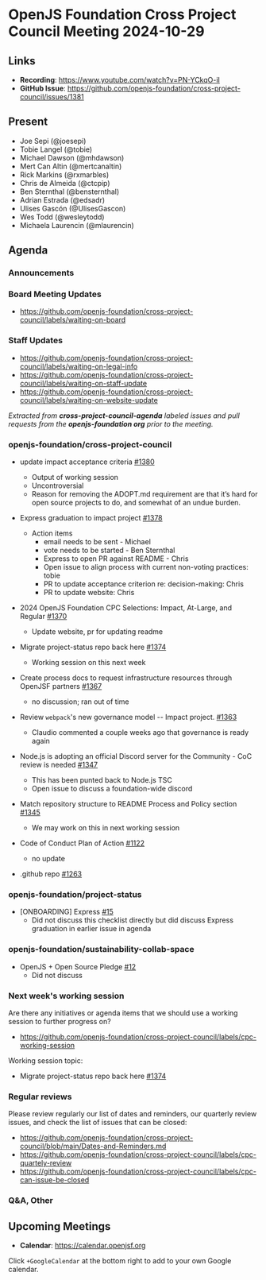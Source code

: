 # OpenJS Foundation Cross Project Council Meeting 2024-10-29

## Links

* **Recording**: https://www.youtube.com/watch?v=PN-YCkqO-iI
* **GitHub Issue**: https://github.com/openjs-foundation/cross-project-council/issues/1381

## Present

* Joe Sepi (@joesepi)
* Tobie Langel (@tobie)
* Michael Dawson (@mhdawson)
* Mert Can Altin (@mertcanaltin)
* Rick Markins (@rxmarbles)
* Chris de Almeida (@ctcpip)
* Ben Sternthal (@bensternthal)
* Adrian Estrada (@edsadr)
* Ulises Gascón (@UlisesGascon)
* Wes Todd (@wesleytodd)
* Michaela Laurencin (@mlaurencin)

## Agenda

### Announcements

### Board Meeting Updates

- https://github.com/openjs-foundation/cross-project-council/labels/waiting-on-board

### Staff Updates

- https://github.com/openjs-foundation/cross-project-council/labels/waiting-on-legal-info
- https://github.com/openjs-foundation/cross-project-council/labels/waiting-on-staff-update
- https://github.com/openjs-foundation/cross-project-council/labels/waiting-on-website-update

_Extracted from **cross-project-council-agenda** labeled issues and pull requests from the **openjs-foundation org** prior to the meeting._

### openjs-foundation/cross-project-council

* update impact acceptance criteria [#1380](https://github.com/openjs-foundation/cross-project-council/pull/1380)
  * Output of working session
  * Uncontroversial
  * Reason for removing the ADOPT.md requirement are that it’s hard for open source projects to do, and somewhat of an undue burden.

* Express graduation to impact project [#1378](https://github.com/openjs-foundation/cross-project-council/issues/1378)
  * Action items
    * email needs to be sent - Michael
    * vote needs to be started - Ben Sternthal
    * Express to open PR against README - Chris
    * Open issue to align process with current non-voting practices: tobie
    * PR to update acceptance criterion re: decision-making: Chris
    * PR to update website: Chris

* 2024 OpenJS Foundation CPC Selections:  Impact, At-Large, and Regular [#1370](https://github.com/openjs-foundation/cross-project-council/issues/1370)
  * Update website, pr for updating readme

* Migrate project-status repo back here [#1374](https://github.com/openjs-foundation/cross-project-council/issues/1374)
  * Working session on this next week

* Create process docs to request infrastructure resources through OpenJSF partners [#1367](https://github.com/openjs-foundation/cross-project-council/issues/1367)
  * no discussion; ran out of time

* Review `webpack`'s new governance model -- Impact project. [#1363](https://github.com/openjs-foundation/cross-project-council/issues/1363)
  * Claudio commented a couple weeks ago that governance is ready again

* Node.js is adopting an official Discord server for the Community - CoC review is needed [#1347](https://github.com/openjs-foundation/cross-project-council/issues/1347)
  * This has been punted back to Node.js TSC
  * Open issue to discuss a foundation-wide discord

* Match repository structure to README Process and Policy section [#1345](https://github.com/openjs-foundation/cross-project-council/issues/1345)
  * We may work on this in next working session

* Code of Conduct Plan of Action [#1122](https://github.com/openjs-foundation/cross-project-council/issues/1122)
  * no update

* .github repo [#1263](https://github.com/openjs-foundation/cross-project-council/issues/1263#issuecomment-2218819567)

### openjs-foundation/project-status

* \[ONBOARDING\] Express [#15](https://github.com/openjs-foundation/project-status/issues/15)
  * Did not discuss this checklist directly but did discuss Express graduation in earlier issue in agenda

### openjs-foundation/sustainability-collab-space

* OpenJS + Open Source Pledge [#12](https://github.com/openjs-foundation/sustainability-collab-space/issues/12)
  * Did not discuss

### Next week's working session

Are there any initiatives or agenda items that we should use a working session to further progress on?
- https://github.com/openjs-foundation/cross-project-council/labels/cpc-working-session

Working session topic:
* Migrate project-status repo back here [#1374](https://github.com/openjs-foundation/cross-project-council/issues/1374)

### Regular reviews

Please review regularly our list of dates and reminders, our quarterly review issues, and check the list of issues that can be closed:

- https://github.com/openjs-foundation/cross-project-council/blob/main/Dates-and-Reminders.md
- https://github.com/openjs-foundation/cross-project-council/labels/cpc-quartely-review
- https://github.com/openjs-foundation/cross-project-council/labels/cpc-can-issue-be-closed

### Q&A, Other

## Upcoming Meetings

- **Calendar**: <https://calendar.openjsf.org>

Click `+GoogleCalendar` at the bottom right to add to your own Google calendar.
